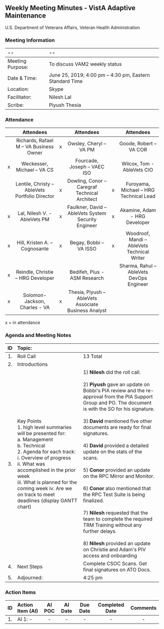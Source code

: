 ## Weekly Meeting Minutes  - VistA Adaptive Maintenance
U.S. Department of Veterans Affairs, Veteran Health Administration


### Meeting Information
| -- | -- |
|:---|:---|
| Meeting Purpose: | To discuss VAM2 weekly status  |
| Date & Time: | June 25, 2019; 4:00 pm – 4:30 pm, Eastern Standard Time |
| Location:	| Skype | 
| Facilitator:	| Nilesh Lal |
| Scribe: | Piyush Thesia |


### Attendance

|  | Attendees |  | Attendees	|  | Attendees |
|:---:|:---:|:---:|:---:|:---:|:---:|
|  | Richards, Rafael M – VA Business Owner | x | Owsley, Cheryl – VA PM |  | Goode, Robert – VA COR |
| x  | Weckesser, Michael – VA CS |  | Fourcade, Joseph – VAEC ISO |  | Wilcox, Tom - AbleVets CIO | 
|  | Lentile, Christy – AbleVets Portfolio Director | x | Dowling, Conor – Caregraf Technical Architect | x | Furoyama, Michael – HRG Technical Lead | 
| x | Lal, Nilesh V. - AbleVets PM | x | Faulkner, David – AbleVets System Security Engineer | x | Akamine, Adam - HRG Developer |
| x | Hill, Kristen A. – Cognosante | x | Begay, Bobbi – VA ISSO  | x | Woodroof, Mandi – AbleVets Technical Writer |
| x | Reindle, Christie – HRG Developer |  | Bedifeh, Pius - ASM Research  |  | Sharma, Rahul – AbleVets DevOps Engineer |
| x | Solomon-Jackson, Charles - VA | x | Thesia, Piyush – AbleVets Associate Business Analyst | | |


x = in attendance


### Agenda and Meeting Notes

| ID | Topic: |  |
|:---:|:---|:---|
| 1. | Roll Call | 13 Total |
| 2. | Introductions |  | 
| 3. | Key Points </br> 1.	high level summaries will be presented for: </br> a.	Management </br> b.	Technical </br> 2.	Agenda for each track: </br> i.	Overview of progress </br> ii.	What was accomplished in the prior week </br> iii.	What is planned for the coming week iv.	Are we on track to meet deadlines (display GANTT chart) | 1) **Nilesh** did the roll call. </br> </br> 2) **Piyush** gave an update on Bobbi's PIA review and the re-approval from the PIA Support Group and PO.  The document is with the SO for his signature. </br> </br> 3)  **David** mentioned five other documents are ready for final signatures.  </br> </br> 4) **David** provided a detailed update on the stats of the scans.  </br> </br>  5) **Conor** provided an update on the RPC Mirror and Monitor. </br> </br> 6) **Conor** also mentioned that the RPC Test Suite is being finalized. </br> </br> 7) **Nilesh** requested that the team to complete the required TRM Training without any further delays. </br> </br>  8) **Nilesh** provided an update on Christie and Adam's PIV access and onboarding  | 
| 4. |	Next Steps | Complete CSOC Scans. Get final signatures on ATO Docs.  |
| 5. | Adjourned: | 4:25 pm |



### Action Items

| ID | Action Item (AI) | AI POC | AI Date | Due Date | Completed Date | Comments |
|:---:|:---|:---:|:---:|:---:|:---:|:---:|
| 1. | AI 1: - | - |  - | - | - | - |


